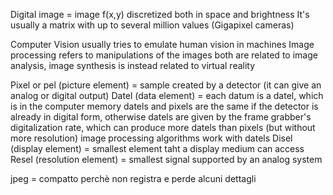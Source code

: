 Digital image = image f(x,y) discretized both in space and brightness
It's usually a matrix with up to several million values (Gigapixel cameras)

Computer Vision usually tries to emulate human vision in machines
	Image processing refers to manipulations of the images
	both are related to image analysis, image synthesis is instead related to virtual reality

Pixel or pel (picture element) = sample created by a detector (it can give an analog or digital output)
Datel (data element) = each datum is a datel, which is in the computer memory
	datels and pixels are the same if the detector is already in digital form, otherwise datels are given by the frame grabber's digitalization rate, which can produce more datels than pixels (but without more resolution)
	image processing algorithms work with datels
Disel (display element) = smallest element taht a display medium can access
Resel (resolution element) = smallest signal supported by an analog system


jpeg = compatto perchè non registra e perde alcuni dettagli
